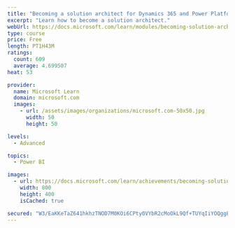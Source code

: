 ```yaml
---
title: "Becoming a solution architect for Dynamics 365 and Power Platform"
excerpt: "Learn how to become a solution architect."
webUrl: https://docs.microsoft.com/learn/modules/becoming-solution-architect/
type: course
price: Free
length: PT1H43M
ratings:
  count: 609
  average: 4.699507
heat: 53

provider:
  name: Microsoft Learn
  domain: microsoft.com
  images:
    - url: /assets/images/organizations/microsoft.com-50x50.jpg
      width: 50
      height: 50

levels:
  - Advanced

topics:
  - Power BI

images:
  - url: https://docs.microsoft.com/learn/achievements/becoming-solution-architect-social.png
    width: 800
    height: 400
    isCached: true

secured: "W3/EaKKeTaZ641hkhzTNOD7M0KOi6CPty0VYbR2cMoOkL9Qf+TUYqIiYOQggE0lnJzJsuqaM4GyA6lv/XSjozD1qBihAOtLrXO/3Bn4U7gahWX4KVQghuyAga6cUuSr2LkNGv5rbMmSrViBOcaLzRPiIt1Biw2GG1PMTpLGCk0EXg1ncpzdcviKUlKdpvY2z0tH47JMovoULA0UNAnA729ShOnqGMATv3EEOdHzwL2TdujhlGB1Cc7+yXQ6Dj/DrdZYNJdw/QosIO2eK/ILS7tcY40UVbZw8Vh77IrdRAmRs42VO5EGz0CEfA8cJLVKoCzIGhMF/+s33dB/4Y/8yvSqy6jOvKuJemz1bmF4ZnmNd+ju5lo2Mc6/GEuqGJZiP342Yz9WSIc/d/0SHEM7mpHLQrS3vC4dzqypCSPpDY34=;kA/j8LqIo9DrAlQ9ETsGyQ=="
---
```


